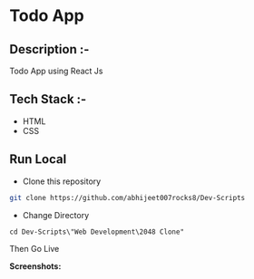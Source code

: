 # Todo App

## Description :-

Todo App using React Js

## Tech Stack :-

- HTML
- CSS


## Run Local

* Clone this repository

```bash
git clone https://github.com/abhijeet007rocks8/Dev-Scripts
```

* Change Directory

```pwsh
cd Dev-Scripts\"Web Development\2048 Clone"
```

Then Go Live 

__Screenshots:__








